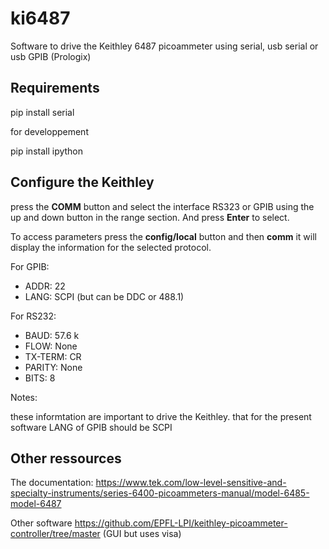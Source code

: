 # ki6487

Software to drive the Keithley 6487 picoammeter using serial, usb serial or usb GPIB (Prologix)


## Requirements

   pip install serial

for developpement
   
   pip install ipython


## Configure the Keithley

press the **COMM** button and select the interface RS323 or GPIB using the up and down button in the range section. And press **Enter** to select.

To access parameters press the **config/local** button and then **comm** it will display the information for the selected protocol.

For GPIB:
  - ADDR: 22
  - LANG: SCPI (but can be DDC or 488.1)

For RS232:
  - BAUD: 57.6 k
  - FLOW: None
  - TX-TERM: CR
  - PARITY: None
  - BITS: 8
  

Notes:

   these informtation are important to drive the Keithley.
   that for the present software LANG of GPIB should be SCPI


## Other ressources


   The documentation:
      https://www.tek.com/low-level-sensitive-and-specialty-instruments/series-6400-picoammeters-manual/model-6485-model-6487

   Other software
      https://github.com/EPFL-LPI/keithley-picoammeter-controller/tree/master (GUI but uses visa)